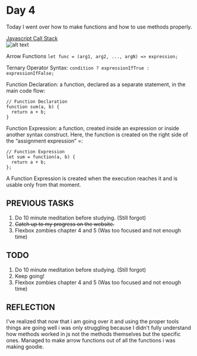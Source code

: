 # Day 4

Today I went over how to make functions and how to use methods properly.

[Javascript Call Stack](https://www.javascripttutorial.net/javascript-call-stack/)  
![alt text](https://www.javascripttutorial.net/wp-content/uploads/2019/12/JavaScript-Call-Stack.png)

Arrow Functions
```let func = (arg1, arg2, ..., argN) => expression;```  

Ternary Operator Syntax:
```condition ? expressionIfTrue : expressionIfFalse;```  

Function Declaration: a function, declared as a separate statement, in the main code flow:

```JS
// Function Declaration
function sum(a, b) {
  return a + b;
}
```

Function Expression: a function, created inside an expression or inside another syntax construct. Here, the function is created on the right side of the “assignment expression” =:

```JS
// Function Expression
let sum = function(a, b) {
  return a + b;
};
```

A Function Expression is created when the execution reaches it and is usable only from that moment.

## PREVIOUS TASKS

1. Do 10 minute meditation before studying. (Still forgot)
2. ~~Catch up to my progress on the website.~~
3. Flexbox zombies chapter 4 and 5 (Was too focused and not enough time)

## TODO

1. Do 10 minute meditation before studying. (Still forgot)
2. Keep going!
3. Flexbox zombies chapter 4 and 5 (Was too focused and not enough time)

## REFLECTION

I've realized that now that i am going over it and using the proper tools things are going well i was only struggling because I didn't fully understand how methods worked in js not the methods themselves but the specific ones. Managed to make arrow functions out of all the functions i was making goodie.
